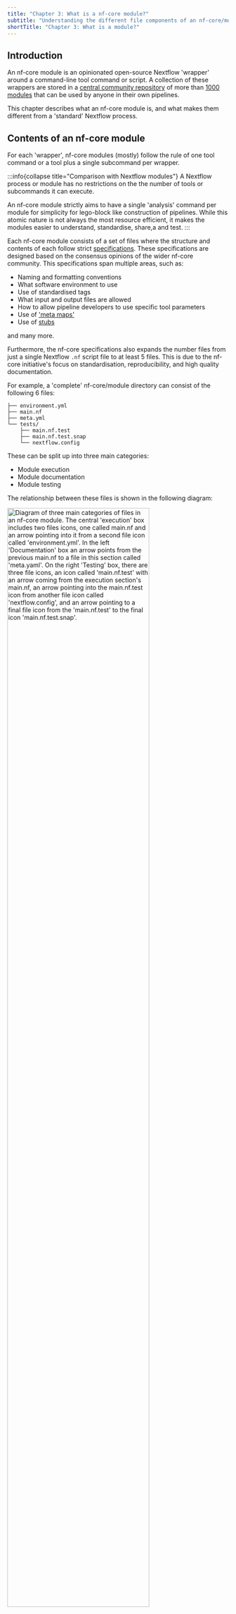 ```yaml
---
title: "Chapter 3: What is a nf-core module?"
subtitle: "Understanding the different file components of an nf-core/module"
shortTitle: "Chapter 3: What is a module?"
---
```


## Introduction

An nf-core module is an opinionated open-source Nextflow 'wrapper' around a command-line tool command or script.
A collection of these wrappers are stored in a [central community repository](https://github.com/nf-core/modules) of more than [1000 modules](https://nf-co.re/modules) that can be used by anyone in their own pipelines.

This chapter describes what an nf-core module is, and what makes them different from a 'standard' Nextflow process.

## Contents of an nf-core module

For each 'wrapper', nf-core modules (mostly) follow the rule of one tool command or a tool plus a single subcommand per wrapper.

:::info{collapse title="Comparison with Nextflow modules"}
A Nextflow process or module has no restrictions on the the number of tools or subcommands it can execute.

An nf-core module strictly aims to have a single 'analysis' command per module for simplicity for lego-block like construction of pipelines.
While this atomic nature is not always the most resource efficient, it makes the modules easier to understand, standardise, share,a and test.
:::

Each nf-core module consists of a set of files where the structure and contents of each follow strict [specifications](https://nf-co.re/docs/guidelines/components/modules).
These specifications are designed based on the consensus opinions of the wider nf-core community.
This specifications span multiple areas, such as:

- Naming and formatting conventions
- What software environment to use
- Use of standardised tags
- What input and output files are allowed
- How to allow pipeline developers to use specific tool parameters
- Use of ['meta maps'](https://nf-co.re/docs/contributing/components/meta_map)
- Use of [stubs](https://www.nextflow.io/docs/latest/process.html#stub)

and many more.

Furthermore, the nf-core specifications also expands the number files from just a single Nextflow `.nf` script file to at least 5 files.
This is due to the nf-core initiative's focus on standardisation, reproducibility, and high quality documentation.

For example, a 'complete' nf-core/module directory can consist of the following 6 files:

```tree
├── environment.yml
├── main.nf
├── meta.yml
└── tests/
    ├── main.nf.test
    ├── main.nf.test.snap
    └── nextflow.config
```

These can be split up into three main categories:

- Module execution
- Module documentation
- Module testing

The relationship between these files is shown in the following diagram:

<img width=80% alt="Diagram of three main categories of files in an nf-core module. The central 'execution' box includes two files icons, one called main.nf and an arrow pointing into it from a second file icon called 'environment.yml'. In the left 'Documentation' box an arrow points from the previous main.nf to a file in this section called 'meta.yaml'. On the right 'Testing' box, there are three file icons, an icon called 'main.nf.test' with an arrow coming from the execution section's main.nf, an arrow pointing into the main.nf.test icon from another file icon called 'nextflow.config', and an arrow pointing to a final file icon from the 'main.nf.test' to the final icon 'main.nf.test.snap'." src="/images/tutorials/training/nf-core-module-file-relationship.png">

_Diagram showing the relationship between the three main categories of files in an nf-core module_

- The `main.nf` file is the main Nextflow script that defines the process executed by Nextflow itself
- The `environment.yml` file is a Conda environment file that is loaded by the `main.nf` specifies the software dependencies for the module when a pipeline run is executed with `-profile conda`
- The `meta.yaml` file documents the contents of the `main.nf`, such as tool metadata, input and output specifications etc.
- The `main.nf.test` describes an nf-test unit test for the `main.nf` process.
- The `nextflow.config` file is a Nextflow configuration file that is used by the test executed when `main.nf.test` is run (optional)
- The `main.nf.test.snap` is a snapshot file that is generated by nf-test test and is used to compare the output of one test run with another, to ensure that the process is reproducible.

Writing an nf-core module involves creating and populating these files with content that follows the nf-core specifications.

## Summary

In this chapter we've briefly introduced what distinguishes an nf-core module versus a typical Nextflow process, and given an overview of what a typical nf-core module looks like.

In the next chapter we will explain how to use nf-core tooling to generate partially completed boilerplate template files you can use to speed up the development of your nf-core module.
